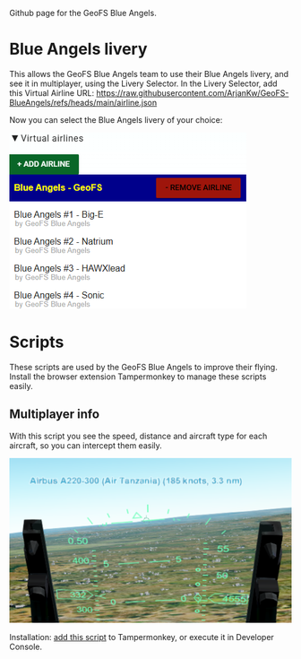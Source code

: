 Github page for the GeoFS Blue Angels.

# Blue Angels livery
This allows the GeoFS Blue Angels team to use their Blue Angels livery, and see it in multiplayer, using the Livery Selector.
In the Livery Selector, add this Virtual Airline URL: https://raw.githubusercontent.com/ArjanKw/GeoFS-BlueAngels/refs/heads/main/airline.json

Now you can select the Blue Angels livery of your choice:

![Virtual airline](virtual-airline.png)

# Scripts
These scripts are used by the GeoFS Blue Angels to improve their flying. Install the browser extension Tampermonkey to manage these scripts easily.

## Multiplayer info
With this script you see the speed, distance and aircraft type for each aircraft, so you can intercept them easily.

![See multiplayer info](multiplayer-info.png)

Installation: [add this script](https://raw.githubusercontent.com/ArjanKw/GeoFS-BlueAngels/refs/heads/main/Scripts/multiplayer-info.js) to Tampermonkey, or execute it in Developer Console.

